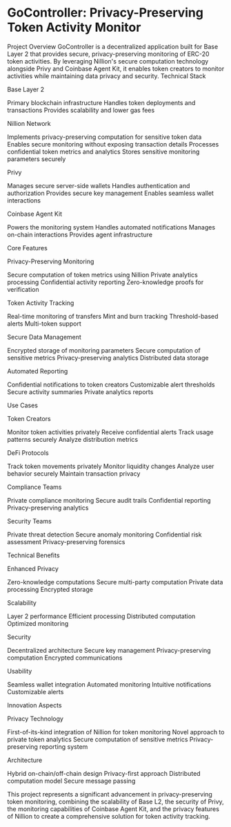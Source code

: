 # GoController: Privacy-Preserving Token Activity Monitor
Project Overview
GoController is a decentralized application built for Base Layer 2 that provides secure, privacy-preserving monitoring of ERC-20 token activities. By leveraging Nillion's secure computation technology alongside Privy and Coinbase Agent Kit, it enables token creators to monitor activities while maintaining data privacy and security.
Technical Stack

Base Layer 2


Primary blockchain infrastructure
Handles token deployments and transactions
Provides scalability and lower gas fees


Nillion Network


Implements privacy-preserving computation for sensitive token data
Enables secure monitoring without exposing transaction details
Processes confidential token metrics and analytics
Stores sensitive monitoring parameters securely


Privy


Manages secure server-side wallets
Handles authentication and authorization
Provides secure key management
Enables seamless wallet interactions


Coinbase Agent Kit


Powers the monitoring system
Handles automated notifications
Manages on-chain interactions
Provides agent infrastructure

Core Features

Privacy-Preserving Monitoring


Secure computation of token metrics using Nillion
Private analytics processing
Confidential activity reporting
Zero-knowledge proofs for verification


Token Activity Tracking


Real-time monitoring of transfers
Mint and burn tracking
Threshold-based alerts
Multi-token support


Secure Data Management


Encrypted storage of monitoring parameters
Secure computation of sensitive metrics
Privacy-preserving analytics
Distributed data storage


Automated Reporting


Confidential notifications to token creators
Customizable alert thresholds
Secure activity summaries
Private analytics reports

Use Cases

Token Creators


Monitor token activities privately
Receive confidential alerts
Track usage patterns securely
Analyze distribution metrics


DeFi Protocols


Track token movements privately
Monitor liquidity changes
Analyze user behavior securely
Maintain transaction privacy


Compliance Teams


Private compliance monitoring
Secure audit trails
Confidential reporting
Privacy-preserving analytics


Security Teams


Private threat detection
Secure anomaly monitoring
Confidential risk assessment
Privacy-preserving forensics

Technical Benefits

Enhanced Privacy


Zero-knowledge computations
Secure multi-party computation
Private data processing
Encrypted storage


Scalability


Layer 2 performance
Efficient processing
Distributed computation
Optimized monitoring


Security


Decentralized architecture
Secure key management
Privacy-preserving computation
Encrypted communications


Usability


Seamless wallet integration
Automated monitoring
Intuitive notifications
Customizable alerts

Innovation Aspects

Privacy Technology


First-of-its-kind integration of Nillion for token monitoring
Novel approach to private token analytics
Secure computation of sensitive metrics
Privacy-preserving reporting system


Architecture


Hybrid on-chain/off-chain design
Privacy-first approach
Distributed computation model
Secure message passing

This project represents a significant advancement in privacy-preserving token monitoring, combining the scalability of Base L2, the security of Privy, the monitoring capabilities of Coinbase Agent Kit, and the privacy features of Nillion to create a comprehensive solution for token activity tracking.
